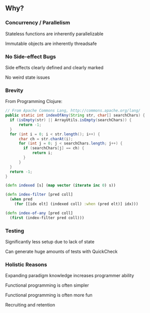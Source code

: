 ## Why?


### Concurrency / Parallelism

Stateless functions are inherently parallelizable

Immutable objects are inherently threadsafe


### No Side-effect Bugs

Side effects clearly defined and clearly marked

No weird state issues


### Brevity

From Programming Clojure:

```java
// From Apache Commons Lang, http://commons.apache.org/lang/
public static int indexOfAny(String str, char[] searchChars) {
  if (isEmpty(str) || ArrayUtils.isEmpty(searchChars)) {
      return -1;
  }
  for (int i = 0; i < str.length(); i++) {
      char ch = str.charAt(i);
      for (int j = 0; j < searchChars.length; j++) {
        if (searchChars[j] == ch) {
            return i;
        } 
      }
  }
  return -1;
}
```

```clojure
(defn indexed [s] (map vector (iterate inc 0) s))

(defn index-filter [pred coll]
  (when pred
    (for [[idx elt] (indexed coll) :when (pred elt)] idx)))

(defn index-of-any [pred coll]
  (first (index-filter pred coll)))
```


### Testing

Significantly less setup due to lack of state

Can generate huge amounts of tests with QuickCheck


### Holistic Reasons

Expanding paradigm knowledge increases programmer ability

Functional programming is often simpler

Functional programming is often more fun

Recruiting and retention